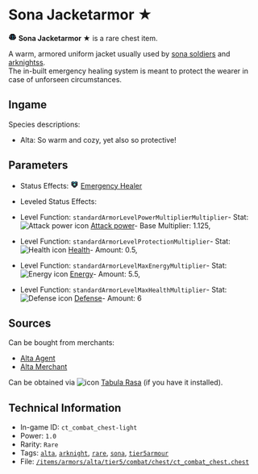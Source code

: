 # Sona Jacketarmor ★

<img src="https://raw.githubusercontent.com/Ceterai/Enternia/main/items/armors/alta/tier5/combat/chest/icon.png" alt="Sona Jacketarmor ★ icon" loading="lazy" height="16px" width="auto" /> **Sona Jacketarmor ★** is a rare chest item.

A warm, armored uniform jacket usually used by [sona soldiers](https://ceterai.github.io/MyEnternia/Wiki/SonaSoldier) and [arknightss](https://ceterai.github.io/MyEnternia/Wiki/arknightss).  
The in-built emergency healing system is meant to protect the wearer in case of unforseen circumstances.

## Ingame

Species descriptions:

- Alta: So warm and cozy, yet also so protective!

## Parameters

- Status Effects: <img src="https://raw.githubusercontent.com/Ceterai/Enternia/main/stats/effects/ct_autoeffect/ct_emergency_healer.png" alt="Emergency Healer icon" loading="lazy" height="16px" width="auto" /> [Emergency Healer](https://ceterai.github.io/MyEnternia/Wiki/EmergencyHealer)
- Leveled Status Effects: 

- Level Function: `standardArmorLevelPowerMultiplierMultiplier`- Stat: <img src="https://starbounder.org/mediawiki/images/d/d0/Power_Icon.png" alt="Attack power icon" loading="lazy" height="15px" width="15px" /> [Attack power](https://starbounder.org/Attack_power)- Base Multiplier: 1.125, 

- Level Function: `standardArmorLevelProtectionMultiplier`- Stat: <img src="https://starbounder.org/mediawiki/images/4/44/Health_Icon.png" alt="Health icon" loading="lazy" height="15px" width="15px" /> [Health](https://starbounder.org/Health)- Amount: 0.5, 

- Level Function: `standardArmorLevelMaxEnergyMultiplier`- Stat: <img src="https://starbounder.org/mediawiki/images/a/a3/Energy_Icon.png" alt="Energy icon" loading="lazy" height="15px" width="15px" /> [Energy](https://starbounder.org/Energy)- Amount: 5.5, 

- Level Function: `standardArmorLevelMaxHealthMultiplier`- Stat: <img src="https://starbounder.org/mediawiki/images/c/c8/Armor_Icon.png" alt="Defense icon" loading="lazy" height="15px" width="15px" /> [Defense](https://starbounder.org/Defense)- Amount: 6

## Sources

Can be bought from merchants:

- [Alta Agent](https://ceterai.github.io/MyEnternia/Wiki/AltaAgent)
- [Alta Merchant](https://ceterai.github.io/MyEnternia/Wiki/AltaMerchant)

Can be obtained via <img src="https://steamuserimages-a.akamaihd.net/ugc/263843960696222713/3EC9A7C005541F7D577EBCB8C5736B4EFC9973D6/" alt="icon" width="8" height="12"/> [Tabula Rasa](https://community.playstarbound.com/resources/the-tabula-rasa.3222/) (if you have it installed).

## Technical Information

- In-game ID: `ct_combat_chest-light`
- Power: `1.0`
- Rarity: `Rare`
- Tags: [`alta`](https://ceterai.github.io/MyEnternia/Wiki/Tags/Alta), [`arknight`](https://ceterai.github.io/MyEnternia/Wiki/Tags/Arknight), [`rare`](https://ceterai.github.io/MyEnternia/Wiki/Tags/Rare), [`sona`](https://ceterai.github.io/MyEnternia/Wiki/Tags/Sona), [`tier5armour`](https://ceterai.github.io/MyEnternia/Wiki/Tags/Tier5Armour)
- File: [`/items/armors/alta/tier5/combat/chest/ct_combat_chest.chest`](https://github.com/Ceterai/Enternia/blob/main/items/armors/alta/tier5/combat/chest/ct_combat_chest.chest)
